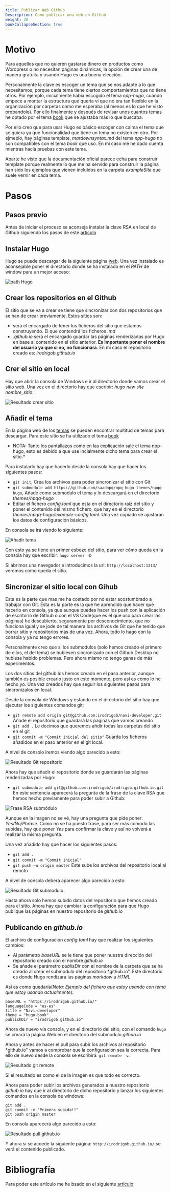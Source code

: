 ```yaml
---
title: Publicar Web Github
Description: Como publicar una web en Github
weight: 20
bookCollapseSection: true
---
```


# Motivo

Para aquellos que no quieren gastarse dinero en productos como Wordpress o no necesitan páginas dinámicas, la opción de crear una de manera gratuíta y usando Hugo es una buena elección. 

Personalmente la clave es escoger un tema que se nos adapte a lo que necesitamos, porque cada tema tiene ciertos comportamientos que no tiene otros.  Por ejemplo, inicialmente había escogido el tema *npp-hugo*, cuando empece a montar la estructura que quería vi que no era tan flexible en la organización por carpetas como me esperaba (al menos es lo que he visto probandolo). Por ello finalmente y después de revisar unos cuantos temas he optado por el tema [book](https://themes.gohugo.io/hugo-book/) que se ajustaba más lo que buscaba. 

Por ello creo que para usar Hugo es básico escoger con calma el tema que se quiera ya que funcionalidad que tiene un tema no existen en otro. Por ejmeplo, hay páginas template, *mardownsyntax.md* del tema *npp-hugo* no son compatibles con el tema *book* que uso. En mi caso me he dado cuenta mientras hacía pruebas con este tema. 

Aparte he visto que la documentación oficial parece echa para construir template porque realmente lo que me ha servido para construir la página han sido los ejemplos que vienen incluídos en la carpeta *exampleSite* que suele vernir en cada tema.

# Pasos

## Pasos previo

Antes de iniciar el proceso se aconseja instalar la clave RSA en local de Github siguiendo los pasos de este [artículo](/docs/github/generar_rsa_windows.md)

## Instalar Hugo

 Hugo se puede descargar de la siguiente página [web](https://gohugo.io/getting-started/installing/). Una vez instalado es aconsejable poner el directorio donde se ha instalado en el *PATH* de window para un mejor acceso:

 ![path Hugo](/images/hugo/publicar_web/path_hugo.png)

## Crear los repositorios en el Github

 El sitio que se va a crear se tiene que sincronizar con dos repositorios que se han de crear previamente. Estos sitios son:

 * *<nombre del sitio>*  será el encargado de tener los ficheros del sitio que estamos construyendo. El que contendrá los ficheros *.md*
 * *<nombre del usuario>.github.io* será el encargado guardar las páginas renderizadas por Hugo en base al contenido en el sitio anterior. **Es importante poner el nombre del usuario ya que si no, no funcionara**. En mi caso el repositorio creado es: *irodrigob.github.io*


## Crer el sitio en local

Hay que abrir la consola de Windows e ir al directorio donde vamos crear el sitio web. Una vez en el directorio hay que escribir: *hugo new site nombre_sitio*:

![Resultado crear sitio](/images/hugo/publicar_web/resultado_crear_sitio.png)

## Añadir el tema

En la página web de los [temas](https://themes.gohugo.io/) se pueden encontrar multitud de temas para descargar. Para este sitio se ha utilizado el tema [book](https://themes.gohugo.io/hugo-book/) 

* NOTA: Tanto los pantallazos como en las explicación sale el tema npp-hugo, esto es debido a que use incialmente dicho tema para crear el sitio.*

Para instalarlo hay que hacerlo desde la consola hay que hacer los siguientes pasos:

* ```git init```, Crea los archivos para poder sincronizar el sitio con Git
* ```git submodule add https://github.com/saadnpq/npq-hugo themes/npqq-hugo```, Añade como submodulo el tema y lo descargará  en el directorio *themes/npqq-hugo*
* Editar el fichero *config.toml* que esta en el directorio raíz del sitio y poner el contenido del mismo fichero, que hay en el directorio *themes/npqq-hugo/example-config.toml*. Una vez copiado se ajustarán los datos de configuración básicos.

En consola se irá viendo lo siguiente:

![Añadir tema](/images/hugo/publicar_web/anaydir_tema.png)

Con esto ya se tiene un primer esbozo del sitio, para ver cómo queda en la consola hay que escribir: ```hugo server -D```

Si abrimos una navegador e introducimos la url: ```http://localhost:1313/``` veremos como queda el sitio.

## Sincronizar el sitio local con Gihub

Esta es la parte que mas me ha costado por no estar acostumbrado a trabajar con Git. Esta es la parte es la que he aprendido que hacer que hacerlo en consola, ya que aunque puedes hacer los push con la aplicación de escritorio de Github o con el VS Code(que es el que uso para crear las páginas) he descubierto, seguramente por desconocimiento, que no funciona igual y se jode de tal manera los archivos de Git que he tenido que borrar sitio y repositorios más de una vez. Ahora, todo lo hago con la consola y ya no tengo errores.

Personalmente creo que si los submodulos (solo hemos creado el primero de ellos, el del tema) se hubiesen sincronizado con el Github Desktop no hubiese habido problemas. Pero ahora mismo no tengo ganas de más experimentos.

Los dos sitios del github los hemos creado en el paso anterior, aunque también es posible crearlo justo en este momento, pero así es como lo he hecho yo. Una vez creados hay que seguir los siguientes pasos para sincronizalos en local.

Desde la consola de Windows y estando en el directorio del sitio hay que ejecutar los siguientes comandos git:
* ```git remote add origin git@github.com:irodrigob/navi-developer.git``` Añade el repositorio que guardará las páginas que vamos creando
* ```git add .``` Le decimos que queremos añdir todas las carpetas del sitio en el git
* ```git commit -m "Commit inicial del sitio"``` Guarda los ficheros añadidos en el paso anterior en el git local.

A nivel de consolo iremos viendo algo parecido a esto:

![Resultado Git repositorio](/images/hugo/publicar_web/resultado_git_repositorio_hugo.png)


Ahora hay que añadir el repositorio donde se guardarán las páginas renderizadas por Hugo:

* ```git submodule add git@github.com:irodrigob/irodrigob.github.io.git``` En este sentencia aparecerá la pregunta de la frase de la clave RSA que hemos hecho previamente para poder subir a Github:

![Frase RSA submódulo](/images/hugo/publicar_web/frase_rsa_submodulo.png)

Aunque en la imagen no se vé, hay una pregunta que pide poner: *Yes/No/Phrase*. Como no se ha puesto frase, para ser más comodo las subidas, hay que poner *Yes* para confirmar la clave y así no volverá a realizar la misma pregunta.

Una vez añadido hay que hacer los siguientes pasos:

* ```git add .```
* ```git commit -m "Commit inicial"```
* ```git push –u origin master``` Este sube los archivos del repositorio local al remoto

A nivel de consola deberá aparecer algo parecido a esto:

![Resultado Git submodulo](/images/hugo/publicar_web/resultado_git_submodulo.png)

Hasta ahora solo hemos subido datos del repositorio que hemos creado para el sitio. Ahora hay que cambiar la configuración para que Hugo publique las páginas en nuestro repositorio de *github.io*

## Publicando en *github.io*

El archivo de configuración *config.toml* hay que realizar los siguientes cambios:
* Al parámetro *baseURL* se le tiene que poner nuestra dirección del repositorio creado con el nombre *github.io*
* Se añade el parámetro *publisDir* con el nombre de la carpeta que se ha creado al crear el submodulo del repositorio *github.io". Este directorio es donde Hugo rendizara las páginas *markdow* a *HTML*

Así es como quedaría(*Nota: Ejemplo del fichero que estoy usando con tema que estoy usando actualmente*):

```
baseURL = "https://irodrigob.github.io/"
languageCode = "es-es"
title = "Navi-developer"
theme = "hugo-book"
publishDir = "irodrigob.github.io" 
```

Ahora de nuevo vía consola, y en el directorio del sitio, con el comando ```hugo``` se creará la página Web en el directorio del submodulo *github.io*

Ahora y antes de hacer el pull para subir los archivos al repositorio *github.io" vamos a comprobar que la configuración sea la correcta. Para ello de nuevo desde la consola se escribirá: ```git remote -v```:

![Resultado git remote](/images/hugo/publicar_web/resultado_git_remote.png)

Si el resultado es como el de la imagen es que todo es correcto.

Ahora para poder subir los archivos generados a nuestro repositorio *github.io* hay que ir al directorio de dicho repositorio y lanzar los siguientes comandos en la consola de windows:

```
git add .
git commit -m "Primera subida!!"
git push origin master
```

En consola aparecerá algo parecido a esto:

![Resultado pull github.io](/images/hugo/publicar_web/resultado_pull_githubio.png)


Y ahora si se accede la siguiente página: ```http://irodrigob.github.io/``` se verá el contenido publicado.

# Bibliografía

Para poder este artículo me he bsado en el siguiente [artículo](https://inside.getambassador.com/creating-and-deploying-your-first-hugo-site-to-github-pages-1e1f496cf88d).